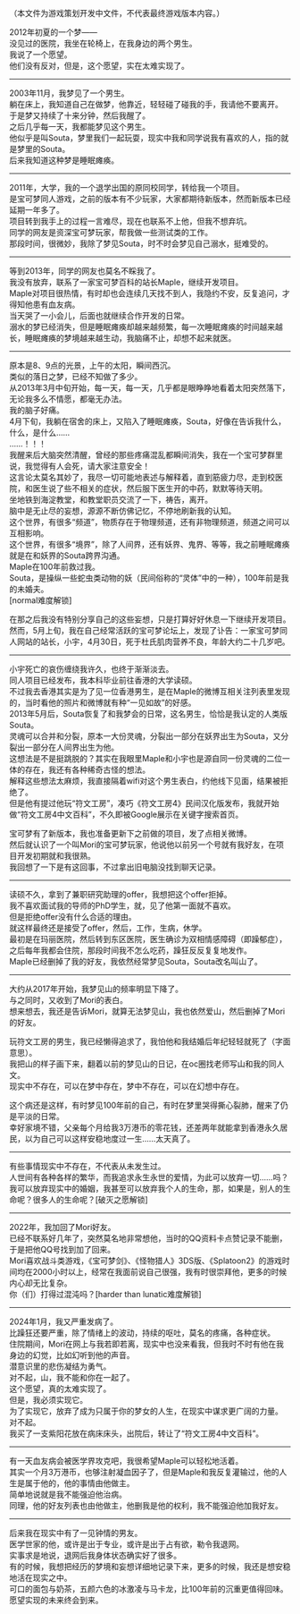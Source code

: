 （本文件为游戏策划开发中文件，不代表最终游戏版本内容。）

2012年初夏的一个梦——  
没见过的医院，我坐在轮椅上，在我身边的两个男生。  
我说了一个愿望。  
他们没有反对，但是，这个愿望，实在太难实现了。  

---

2003年11月，我梦见了一个男生。  
躺在床上，我知道自己在做梦，他靠近，轻轻碰了碰我的手，我请他不要离开。  
于是梦又持续了十来分钟，然后我醒了。  
之后几乎每一天，我都能梦见这个男生。  
他似乎是叫Souta，梦里我们一起玩耍，现实中我和同学说我有喜欢的人，指的就是梦里的Souta。  
后来我知道这种梦是睡眠瘫痪。  

---

2011年，大学，我的一个退学出国的原同校同学，转给我一个项目。  
是宝可梦同人游戏，之前的版本有不少玩家，大家都期待新版本，然而新版本已经延期一年多了。  
项目转到我手上的过程一言难尽，现在也联系不上他，但我不想弃坑。  
同学的网友是资深宝可梦玩家，帮我做一些测试类的工作。  
那段时间，很微妙，我除了梦见Souta，时不时会梦见自己溺水，挺难受的。  

---

等到2013年，同学的网友也莫名不睬我了。  
我没有放弃，联系了一家宝可梦百科的站长Maple，继续开发项目。  
Maple对项目很热情，有时却也会连续几天找不到人，我隐约不安，反复追问，才得知他患有血友病。  
当天哭了一小会儿，后面也就继续合作开发的日常。  
溺水的梦已经消失，但是睡眠瘫痪却越来越频繁，每一次睡眠瘫痪的时间越来越长，睡眠瘫痪的梦境越来越生动，我脑痛不止，却想不起来就医。  

---

原本是8、9点的光景，上午的太阳，瞬间西沉。  
类似的落日之梦，已经不知做了多少。  
从2013年3月中旬开始，每一天，每一天，几乎都是眼睁睁地看着太阳突然落下，无论我多么不情愿，都毫无办法。  
我的脑子好痛。  
4月下旬，我躺在宿舍的床上，又陷入了睡眠瘫痪，Souta，好像在告诉我什么，什么，是什么……  
……！！！  
我醒来后大脑突然清醒，曾经的那些疼痛混乱都瞬间消失，我在一个宝可梦群里说，我觉得有人会死，请大家注意安全！  
这言论太莫名其妙了，我尽一切可能地表述与解释着，直到筋疲力尽，走到校医院，和医生说了些不相关的症状，然后服下医生开的中药，默默等待天明。  
坐地铁到海淀教堂，和教堂职员交流了一下，祷告，离开。  
脑中是无止尽的妄想，源源不断仿佛记忆，不停地刷新我的认知。  
这个世界，有很多“频道”，物质存在于物理频道，还有非物理频道，频道之间可以互相影响。  
这个世界，有很多“境界”，除了人间界，还有妖界、鬼界、等等，我之前睡眠瘫痪就是在和妖界的Souta跨界沟通。  
Maple在100年前救过我。  
Souta，是操纵一些蛇虫类动物的妖（民间俗称的“灵体”中的一种），100年前是我的未婚夫。  
[normal难度解锁]  

在那之后我没有特别分享自己的这些妄想，只是打算好好休息一下继续开发项目。  
然而，5月上旬，我在自己经常活跃的宝可梦论坛上，发现了讣告：一家宝可梦同人网站的站长，小宇，4月30日，死于杜氏肌肉营养不良，年龄大约二十几岁吧。  

---

小宇死亡的哀伤缠绕我许久，也终于渐渐淡去。  
同人项目已经发布，我本科毕业前往香港的大学读硕。  
不过我去香港其实是为了见一位香港男生，是在Maple的微博互相关注列表里发现的，当时看他的照片和微博就有种“一见如故”的好感。  
2013年5月后，Souta恢复了和我梦会的日常，这名男生，恰恰是我认定的人类版Souta。  
灵魂可以合并和分裂，原本一大份灵魂，分裂出一部分在妖界出生为Souta，又分裂出一部分在人间界出生为他。  
这想法是不是挺跳脱的？其实在我眼里Maple和小宇也是源自同一份灵魂的二位一体的存在，我还有各种稀奇古怪的想法。  
解释这些想法太麻烦，我直接隔着wifi对这个男生表白，约他线下见面，结果被拒绝了。  
但是他有提过他玩“符文工房”，凑巧《符文工房4》民间汉化版发布，我就开始做“符文工房4中文百科”，不久即被Google展示在关键字搜索首页。  

宝可梦有了新版本，我也准备更新下之前做的项目，发了点相关微博。  
然后就认识了一个叫Mori的宝可梦玩家，他说他以前另一个号就有我好友，在项目开发初期就和我很熟。     
我回想了一下是有这回事，不过拿出旧电脑没找到聊天记录。     

---

读硕不久，拿到了兼职研究助理的offer，我想把这个offer拒掉。  
我不喜欢面试我的导师的PhD学生，就，见了他第一面就不喜欢。  
但是拒绝offer没有什么合适的理由。  
就这样最终还是接受了offer，然后，工作，生病，休学。  
最初是在玛丽医院，然后转到东区医院，医生确诊为双相情感障碍（即躁郁症），之后每年我都会住院，那段时间我不怎么吃药，躁狂反反复复地发作。  
Maple已经删掉了我的好友，我依然经常梦见Souta，Souta改名叫山了。  

---

大约从2017年开始，我梦见山的频率明显下降了。   
与之同时，又收到了Mori的表白。  
想来想去，我还是告诉Mori，就算无法梦见山，我也依然爱山，然后删掉了Mori的好友。  

玩符文工房的男生，我已经懒得追求了，我怕他和我结婚后年纪轻轻就死了（字面意思）。  
我把山的样子画下来，翻着以前的梦见山的日记，在oc圈找老师写山和我的同人文。  
现实中不存在，可以在梦中存在，梦中不存在，可以在幻想中存在。  

这个病还是这样，有时梦见100年前的自己，有时在梦里哭得撕心裂肺，醒来了仍是平淡的日常。  
幸好家境不错，父亲每个月给我3万港币的零花钱，还差两年就能拿到香港永久居民，以为自己可以这样安稳地度过一生……太天真了。    

---

有些事情现实中不存在，不代表从未发生过。  
人世间有各种各样的繁华，而我追求永生永世的爱情，为此可以放弃一切……吗？  
我可以放弃现实中的婚姻，我甚至可以放弃我个人的生命，那，如果是，别人的生命呢？很多人的生命呢？[破灭之愿解锁]  

---

2022年，我加回了Mori好友。  
已经不联系好几年了，突然莫名地非常想他，当时的QQ资料卡点赞记录不能删，于是把他QQ号找到加了回来。   
Mori喜欢战斗类游戏，《宝可梦剑》、《怪物猎人》3DS版、《Splatoon2》的游戏时间均在2000小时以上，经常在我面前说自己很强，我有时很崇拜他，更多的时候内心却无比复杂。  
你（们）打得过混沌吗？[harder than lunatic难度解锁]  

---

2024年1月，我又严重发病了。  
比躁狂还要严重，除了情绪上的波动，持续的呕吐，莫名的疼痛，各种症状。  
住院期间，Mori在网上与我若即若离，现实中也没来看我，但我时不时有他在我身边的幻觉，比如幻听到他的声音。  
潜意识里的悲伤凝结为勇气。  
对不起，山，我不能和你在一起了。  
这个愿望，真的太难实现了。  
但是，我必须实现它。  
为了实现它，放弃了成为只属于你的梦女的人生，在现实中谋求更广阔的力量。  
对不起。  
我买了一支紫阳花放在病床床头，出院后，转让了“符文工房4中文百科”。  

---

有一天血友病会被医学界攻克吧，我很希望Maple可以轻松地活着。  
其实一个月3万港币，也够注射凝血因子了，但是Maple和我反复灌输过，他的人生是属于他的，他的事情由他做主。  
简单地说就是我不能强迫他治病。  
同理，他的好友列表也由他做主，他删我是他的权利，我不能强迫他加我好友。  

---

后来我在现实中有了一见钟情的男友。  
医学世家的他，或许是出于专业，或许是出于占有欲，勒令我退网。  
实事求是地说，退网后我身体状态确实好了很多。  
有的时候，我想把经历的梦境和妄想详细地记录下来，更多的时候，我还是想安稳地活在现实之中。  
可口的面包与奶茶，五颜六色的冰激凌与马卡龙，比100年前的沉重更值得回味。  
愿望实现的未来终会到来。  
